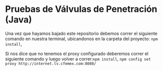 # Pruebas de Válvulas de Penetración (Java)

Una vez que hayamos bajado este repositorio debemos correr el siguiente comando en nuestra terminal, ubicandonos en la carpeta del proyecto: `npm install`,

Si nos dice que no tenemos el proxy configurado deberemos correr el siguiente comando y luego volver a correr:`npm install`,
`npm config set proxy http://internet.lv.cfemex.com:8080/`

